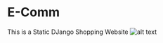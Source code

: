 # E-Comm
This is a Static DJango Shopping Website 
![alt text](https://github.com/geekyshow1/shoppinglyx/blob/main/Screenshots/Home.jpeg)

